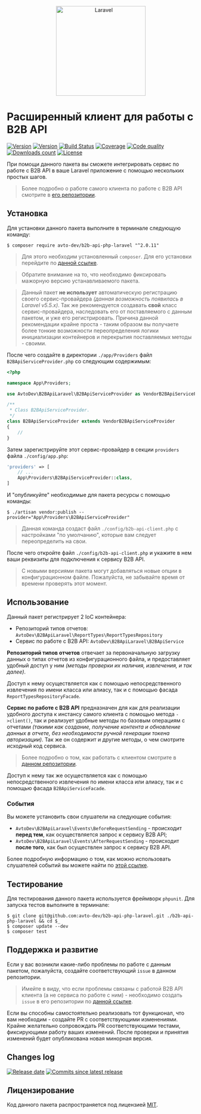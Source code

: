 <p align="center">
  <img src="https://laravel.com/assets/img/components/logo-laravel.svg" alt="Laravel" width="240" />
</p>

# Расширенный клиент для работы с B2B API

[![Version][badge_packagist_version]][link_packagist]
[![Version][badge_php_version]][link_packagist]
[![Build Status][badge_build_status]][link_build_status]
[![Coverage][badge_coverage]][link_coverage]
[![Code quality][badge_code_quality]][link_coverage]
[![Downloads count][badge_downloads_count]][link_packagist]
[![License][badge_license]][link_license]

При помощи данного пакета вы сможете интегрировать сервис по работе с B2B API в ваше Laravel приложение с помощью нескольких простых шагов.

> Более подробно о работе самого клиента по работе с B2B API смотрите в [его репозитории][b2b_api_client].

## Установка

Для установки данного пакета выполните в терминале следующую команду:

```shell
$ composer require avto-dev/b2b-api-php-laravel "^2.0.11"
```

> Для этого необходим установленный `composer`. Для его установки перейдите по [данной ссылке][getcomposer].

> Обратите внимание на то, что необходимо фиксировать мажорную версию устанавливаемого пакета.

> Данный пакет **не использует** автоматическую регистрацию своего сервис-провайдера *(данная возможность появилась в Laravel v5.5.x)*. Так же рекомендуется создавать **свой** класс сервис-провайдера, наследовать его от поставляемого с данным пакетом, и уже его регистрировать. Причина данной рекомендации крайне проста - таким образом вы получаете более тонкие возможности переопределения логики инициализации контейнеров и перекрытия поставляемых методы - своими.

После чего создайте в директории `./app/Providers` файл `B2BApiServiceProvider.php` со следующим содержимым:

```php
<?php

namespace App\Providers;

use AvtoDev\B2BApiLaravel\B2BApiServiceProvider as VendorB2BApiServiceProvider;

/**
 * Class B2BApiServiceProvider.
 */
class B2BApiServiceProvider extends VendorB2BApiServiceProvider
{
    //
}
```

Затем зарегистрируйте этот сервис-провайдер в секции `providers` файла `./config/app.php`:

```php
'providers' => [
    // ...
    App\Providers\B2BApiServiceProvider::class,
]
```

И "опубликуйте" необходимые для пакета ресурсы с помощью команды:

```shell
$ ./artisan vendor:publish --provider="App\Providers\B2BApiServiceProvider"
```

> Данная команда создаст файл `./config/b2b-api-client.php` с настройками "по умолчанию", которые вам следует переопределить на свои.

После чего откройте файл `./config/b2b-api-client.php` и укажите в нем ваши реквизиты для подключения к сервису B2B API.

> С новыми версиями пакета могут добавляться новые опции в конфигурационном файле. Пожалуйста, не забывайте время от времени проверять этот момент.

## Использование

Данный пакет регистрирует 2 IoC контейнера:

 * Репозиторий типов отчетов: `AvtoDev\B2BApiLaravel\ReportTypes\ReportTypesRepository`
 * Сервис по работе с B2B API: `AvtoDev\B2BApiLaravel\B2BApiService`

**Репозиторий типов отчетов** отвечает за первоначальную загрузку данных о типах отчетов из конфигурационного файла, и предоставляет удобный доступ у ним *(методы проверки их наличия, извлечения, и так далее)*.

Доступ к нему осуществляется как с помощью непосредственного извлечения по имени класса или алиасу, так и с помощью фасада `ReportTypesRepositoryFacade`.

**Сервис по работе с B2B API** предназначен для как для реализации удобного доступа к инстансу самого клиента с помощью метода `->client()`, так и реализует удобные методы по базовым операциям с отчетами *(такими как создание, получение контента и обновление данных в отчете, без необходимости ручной генерации токена авторизации)*. Так же он содержит и другие методы, о чем смотрите исходный код сервиса.

> Более подробно о том, как работать с клиентом смотрите в [данном репозитории][b2b_api_client].

Доступ к нему так же осуществляется как с помощью непосредственного извлечения по имени класса или алиасу, так и с помощью фасада `B2BApiServiceFacade`.

### События

Вы можете установить свои слушатели на следующие события:

 * `AvtoDev\B2BApiLaravel\Events\BeforeRequestSending` - происходит **перед тем**, как осуществляется запрос к сервису B2B API;
 * `AvtoDev\B2BApiLaravel\Events\AfterRequestSending` - происходит **после того**, как был осуществлен запрос к сервису B2B API.
 
Более подробную информацию о том, как можно использовать слушателей событий вы можете найти по [этой ссылке][laravel_events].

## Тестирование

Для тестирования данного пакета используется фреймворк `phpunit`. Для запуска тестов выполните в терминале:

```shell
$ git clone git@github.com:avto-dev/b2b-api-php-laravel.git ./b2b-api-php-laravel && cd $_
$ composer update --dev
$ composer test
```

## Поддержка и развитие

Если у вас возникли какие-либо проблемы по работе с данным пакетом, пожалуйста, создайте соответствующий `issue` в данном репозитории.

> Имейте в виду, что если проблемы связаны с работой B2B API клиента (а не сервиса по работе с ним) - необходимо создать `issue` в его репозитории по [данной ссылке][b2b_api_client].

Если вы способны самостоятельно реализовать тот функционал, что вам необходим - создайте PR с соответствующими изменениями. Крайне желательно сопровождать PR соответствующими тестами, фиксирующими работу ваших изменений. После проверки и принятия изменений будет опубликована новая минорная версия.

## Changes log

[![Release date][badge_release_date]][link_releases]
[![Commits since latest release][badge_commits_since_release]][link_commits]
  
## Лицензирование

Код данного пакета распространяется под лицензией [MIT][link_license].

[badge_php_version]:https://img.shields.io/packagist/php-v/avto-dev/b2b-api-php-laravel.svg?style=flat-square&longCache=true
[badge_release_date]:https://img.shields.io/github/release-date/avto-dev/b2b-api-php-laravel.svg?style=flat-square&maxAge=180
[badge_commits_since_release]:https://img.shields.io/github/commits-since/avto-dev/b2b-api-php-laravel/latest.svg?style=flat-square&maxAge=180
[badge_pulls]:https://img.shields.io/github/issues-pr/avto-dev/b2b-api-php-laravel.svg?style=flat-square&maxAge=180
[link_releases]:https://github.com/avto-dev/b2b-api-php-laravel/releases
[link_changes_log]:https://github.com/avto-dev/b2b-api-php-laravel/blob/master/CHANGELOG.md
[link_create_issue]:https://github.com/avto-dev/b2b-api-php-laravel/issues/new/choose
[link_commits]:https://github.com/avto-dev/b2b-api-php-laravel/commits
[link_pulls]:https://github.com/avto-dev/b2b-api-php-laravel/pulls
[link_license]:https://github.com/avto-dev/b2b-api-php-laravel/blob/master/LICENSE
[badge_packagist_version]:https://img.shields.io/packagist/v/avto-dev/b2b-api-php-laravel.svg?style=flat-square&maxAge=180
[badge_downloads_count]:https://img.shields.io/packagist/dt/avto-dev/b2b-api-php-laravel.svg?style=flat-square&maxAge=180 
[badge_license]:https://img.shields.io/packagist/l/avto-dev/b2b-api-php-laravel.svg?style=flat-square&longCache=true
[badge_build_status]:https://img.shields.io/scrutinizer/build/g/avto-dev/b2b-api-php-laravel.svg?style=flat-square&maxAge=180&logo=scrutinizer
[badge_coverage]:https://img.shields.io/scrutinizer/coverage/g/avto-dev/b2b-api-php-laravel.svg?style=flat-square&maxAge=180
[badge_code_quality]:https://img.shields.io/scrutinizer/g/avto-dev/b2b-api-php-laravel.svg?style=flat-square&maxAge=180
[badge_issues]:https://img.shields.io/github/issues/avto-dev/b2b-api-php-laravel.svg?style=flat-square&maxAge=180
[link_packagist]:https://packagist.org/packages/avto-dev/b2b-api-php-laravel
[link_license]:https://github.com/avto-dev/b2b-api-php-laravel/blob/master/LICENSE
[link_build_status]:https://scrutinizer-ci.com/g/avto-dev/b2b-api-php-laravel/build-status/master
[link_coverage]:https://scrutinizer-ci.com/g/avto-dev/b2b-api-php-laravel/?branch=master
[link_issues]:https://github.com/avto-dev/b2b-api-php-laravel/issues
[getcomposer]:https://getcomposer.org/download/
[b2b_api_client]:https://github.com/avto-dev/b2b-api-php
[laravel_events]:https://laravel.com/docs/5.5/events

